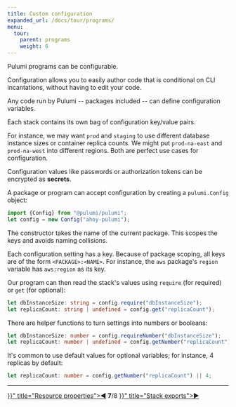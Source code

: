 ```yaml
---
title: Custom configuration
expanded_url: /docs/tour/programs/
menu:
  tour:
    parent: programs
    weight: 6
---
```


Pulumi programs can be configurable.

Configuration allows you to easily author code that is conditional on CLI incantations, without having to edit your code.

Any code run by Pulumi -- packages included -- can define configuration variables.

Each stack contains its own bag of configuration key/value pairs.

For instance, we may want `prod` and `staging` to use different database instance sizes or container replica counts.
We might put `prod-na-east` and `prod-na-west` into different regions.  Both are perfect use cases for configuration.

Configuration values like passwords or authorization tokens can be encrypted as **secrets**.

A package or program can accept configuration by creating a `pulumi.Config` object:

```typescript
import {Config} from "@pulumi/pulumi";
let config = new Config("ahoy-pulumi");
```

The constructor takes the name of the current package.  This scopes the keys and avoids naming collisions.

Each configuration setting has a key.  Because of package scoping, all keys are of the form
`<PACKAGE>:<NAME>`.  For instance, the `aws` package's `region` variable has `aws:region` as its key.

Our program can then read the stack's values using `require` (for required) or `get` (for optional):

```typescript
let dbInstanceSize: string = config.require("dbInstanceSize");
let replicaCount: string | undefined = config.get("replicaCount");
```

There are helper functions to turn settings into numbers or booleans:

```typescript
let dbInstanceSize: number = config.requireNumber("dbInstanceSize");
let replicaCount: number | undefined = config.getNumber("replicaCount");
```

It's common to use default values for optional variables; for instance, 4 replicas by default:

```typescript
let replicaCount: number = config.getNumber("replicaCount") || 4;
```

***



<div class="tour-nav">
    <a class="tour-button enabled" href="{{< relref "programs-properties.md" >}}" title="Resource properties">◀</a>
    <span class="tour-index"><strong>7</strong>/8</span>
    <a class="tour-button enabled" href="{{< relref "programs-exports.md" >}}" title="Stack exports">▶</a>
</div>
